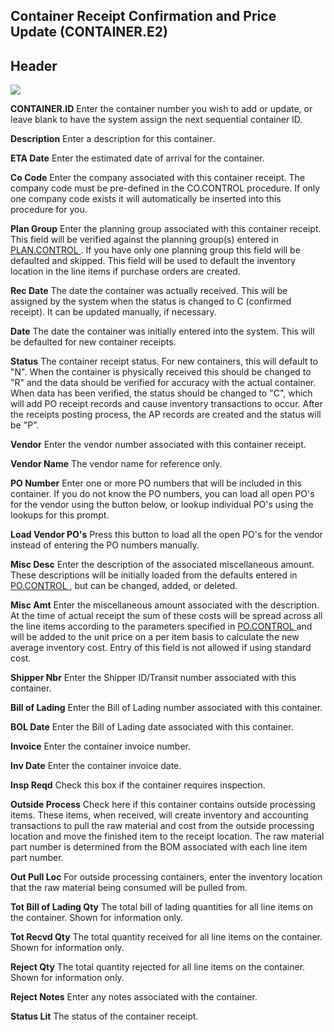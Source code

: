##  Container Receipt Confirmation and Price Update (CONTAINER.E2)

<PageHeader />

##  Header

![](./CONTAINER-E2-1.jpg)

**CONTAINER.ID** Enter the container number you wish to add or update, or
leave blank to have the system assign the next sequential container ID.  
  
**Description** Enter a description for this container.  
  
**ETA Date** Enter the estimated date of arrival for the container.  
  
**Co Code** Enter the company associated with this container receipt. The
company code must be pre-defined in the CO.CONTROL procedure. If only one
company code exists it will automatically be inserted into this procedure for
you.  
  
**Plan Group** Enter the planning group associated with this container receipt. This field will be verified against the planning group(s) entered in [ PLAN.CONTROL ](../../../../MFG-OVERVIEW/MFG-ENTRY/PLAN-CONTROL/README.md) . If you have only one planning group this field will be defaulted and skipped. This field will be used to default the inventory location in the line items if purchase orders are created.   
  
**Rec Date** The date the container was actually received. This will be
assigned by the system when the status is changed to C (confirmed receipt). It
can be updated manually, if necessary.  
  
**Date** The date the container was initially entered into the system. This
will be defaulted for new container receipts.  
  
**Status** The container receipt status. For new containers, this will default
to "N". When the container is physically received this should be changed to
"R" and the data should be verified for accuracy with the actual container.
When data has been verified, the status should be changed to "C", which will
add PO receipt records and cause inventory transactions to occur. After the
receipts posting process, the AP records are created and the status will be
"P".  
  
**Vendor** Enter the vendor number associated with this container receipt.  
  
**Vendor Name** The vendor name for reference only.  
  
**PO Number** Enter one or more PO numbers that will be included in this
container. If you do not know the PO numbers, you can load all open PO's for
the vendor using the button below, or lookup individual PO's using the lookups
for this prompt.  
  
**Load Vendor PO's** Press this button to load all the open PO's for the
vendor instead of entering the PO numbers manually.  
  
**Misc Desc** Enter the description of the associated miscellaneous amount. These descriptions will be initially loaded from the defaults entered in [ PO.CONTROL ](../../PO-CONTROL/README.md) , but can be changed, added, or deleted.   
  
**Misc Amt** Enter the miscellaneous amount associated with the description. At the time of actual receipt the sum of these costs will be spread across all the line items according to the parameters specified in [ PO.CONTROL ](../../PO-CONTROL/README.md) and will be added to the unit price on a per item basis to calculate the new average inventory cost. Entry of this field is not allowed if using standard cost.   
  
**Shipper Nbr** Enter the Shipper ID/Transit number associated with this
container.  
  
**Bill of Lading** Enter the Bill of Lading number associated with this
container.  
  
**BOL Date** Enter the Bill of Lading date associated with this container.  
  
**Invoice** Enter the container invoice number.  
  
**Inv Date** Enter the container invoice date.  
  
**Insp Reqd** Check this box if the container requires inspection.  
  
**Outside Process** Check here if this container contains outside processing
items. These items, when received, will create inventory and accounting
transactions to pull the raw material and cost from the outside processing
location and move the finished item to the receipt location. The raw material
part number is determined from the BOM associated with each line item part
number.  
  
**Out Pull Loc** For outside processing containers, enter the inventory
location that the raw material being consumed will be pulled from.  
  
**Tot Bill of Lading Qty** The total bill of lading quantities for all line
items on the container. Shown for information only.  
  
**Tot Recvd Qty** The total quantity received for all line items on the
container. Shown for information only.  
  
**Reject Qty** The total quantity rejected for all line items on the
container. Shown for information only.  
  
**Reject Notes** Enter any notes associated with the container.  
  
**Status Lit** The status of the container receipt.  
  
  
<badge text= "Version 8.10.57" vertical="middle" />

<PageFooter />